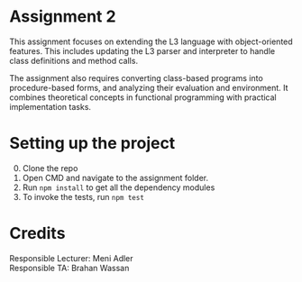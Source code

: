 # Assignment 2
This assignment focuses on extending the L3 language with object-oriented features. This includes updating the L3 parser and interpreter to handle class definitions and method calls. 

The assignment also requires converting class-based programs into procedure-based forms, and analyzing their evaluation and environment. It combines theoretical concepts in functional programming with practical implementation tasks.
 
# Setting up the project
0. Clone the repo
1. Open CMD and navigate to the assignment folder.
2. Run ```npm install``` to get all the dependency modules
3. To invoke the tests, run ```npm test```


# Credits
Responsible Lecturer: Meni Adler  
Responsible TA: Brahan Wassan 
